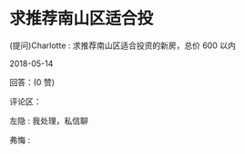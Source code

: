# 求推荐南山区适合投

(提问)Charlotte : 求推荐南山区适合投资的新房，总价 600 以内

2018-05-14

回答：(0 赞)

评论区：

左隐 : 我处理，私信聊

弗悔 :